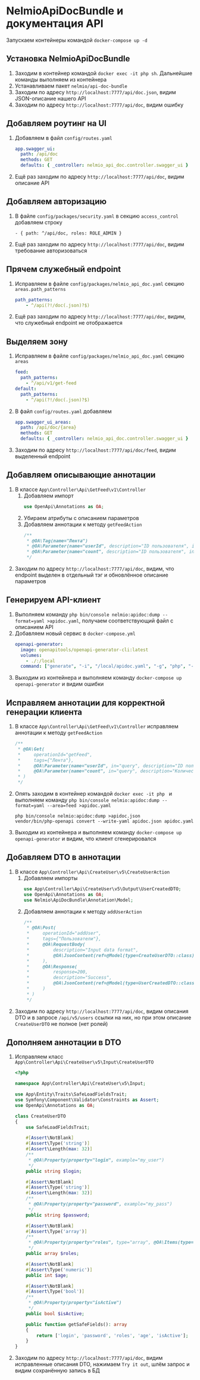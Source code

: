# NelmioApiDocBundle и документация API

Запускаем контейнеры командой `docker-compose up -d`

## Установка NelmioApiDocBundle

1. Заходим в контейнер командой `docker exec -it php sh`. Дальнейшие команды выполняем из контейнера
2. Устанавливаем пакет `nelmio/api-doc-bundle`
3. Заходим по адресу `http://localhost:7777/api/doc.json`, видим JSON-описание нашего API
4. Заходим по адресу `http://localhost:7777/api/doc`, видим ошибку

## Добавляем роутинг на UI 

1. Добавляем в файл `config/routes.yaml`
    ```yaml
    app.swagger_ui:
      path: /api/doc
      methods: GET
      defaults: { _controller: nelmio_api_doc.controller.swagger_ui }
    ```
2. Ещё раз заходим по адресу `http://localhost:7777/api/doc`, видим описание API

## Добавляем авторизацию 

1. В файле `config/packages/security.yaml` в секцию `access_control` добавляем строку
    ```
    - { path: ^/api/doc, roles: ROLE_ADMIN }
    ```
2. Ещё раз заходим по адресу `http://localhost:7777/api/doc`, видим требование авторизоваться

##  Прячем служебный endpoint

1. Исправляем в файле `config/packages/nelmio_api_doc.yaml` секцию `areas.path_patterns`
    ```yaml
    path_patterns:
        - ^/api(?!/doc(.json)?$)
    ```
2. Ещё раз заходим по адресу `http://localhost:7777/api/doc`, видим, что служебный endpoint не отображается

## Выделяем зону

1. Исправляем в файле `config/packages/nelmio_api_doc.yaml` секцию `areas`
    ```yaml
    feed:
      path_patterns:
        - ^/api/v1/get-feed
    default:
      path_patterns:
        - ^/api(?!/doc(.json)?$)
    ```
2. В файл `config/routes.yaml` добавляем
    ```yaml
    app.swagger_ui_areas:
      path: /api/doc/{area}
      methods: GET
      defaults: { _controller: nelmio_api_doc.controller.swagger_ui }
    ```
3. Заходим по адресу `http://localhost:7777/api/doc/feed`, видим выделенный endpoint

## Добавляем описывающие аннотации

1. В классе `App\Controller\Api\GetFeed\v1\Controller`
    1. Добавляем импорт
        ```php
        use OpenApi\Annotations as OA;
        ```
    2. Убираем атрибуты с описанием параметров
    3. Добавляем аннотации к методу `getFeedAction`
        ```php
        /**
         * @OA\Tag(name="Лента")
         * @OA\Parameter(name="userId", description="ID пользователя", in="query", example="135")
         * @OA\Parameter(name="count", description="ID пользователя", in="query", example="135")
         */
        ```
2. Заходим по адресу `http://localhost:7777/api/doc`, видим, что endpoint выделен в отдельный тэг и обновлённое
описание параметров

## Генерируем API-клиент

1. Выполняем команду `php bin/console nelmio:apidoc:dump --format=yaml >apidoc.yaml`, получаем соответствующий файл
с описанием API
2. Добавляем новый сервис в `docker-compose.yml`
    ```yaml
    openapi-generator:
      image: openapitools/openapi-generator-cli:latest
      volumes:
        - ./:/local
      command: ["generate", "-i", "/local/apidoc.yaml", "-g", "php", "-o", "/local/api-client"]
    ```
3. Выходим из контейнера и выполняем команду `docker-compose up openapi-generator` и видим ошибки

## Исправляем аннотации для корректной генерации клиента

1. В классе `App\Controller\Api\GetFeed\v1\Controller` исправляем аннотации к методу `getFeedAction`
    ```php
    /**
     * @OA\Get(
     *     operationId="getFeed",
     *     tags={"Лента"},
     *     @OA\Parameter(name="userId", in="query", description="ID пользователя", example="135"),
     *     @OA\Parameter(name="count", in="query", description="Количество твитов в ленте", example="5")
     * )
     */
    ```
2. Опять заходим в контейнер командой `docker exec -it php ` и выполняем команду
   `php bin/console nelmio:apidoc:dump --format=yaml --area=feed >apidoc.yaml`
    ```shell script
    php bin/console nelmio:apidoc:dump >apidoc.json
    vendor/bin/php-openapi convert --write-yaml apidoc.json apidoc.yaml
    ```
3. Выходим из контейнера и выполняем команду `docker-compose up openapi-generator` и видим, что клиент сгенерировался
 
## Добавляем DTO в аннотации

1. В классе `App\Controller\Api\CreateUser\v5\CreateUserAction`
    1. Добавляем импорты
        ```php
        use App\Controller\Api\CreateUser\v5\Output\UserCreatedDTO;
        use OpenApi\Annotations as OA;
        use Nelmio\ApiDocBundle\Annotation\Model;
        ```
    2. Добавляем аннотации к методу `addUserAction`
        ```php
        /**
         * @OA\Post(
         *     operationId="addUser",
         *     tags={"Пользователи"},
         *     @OA\RequestBody(
         *         description="Input data format",
         *         @OA\JsonContent(ref=@Model(type=CreateUserDTO::class))
         *     ),
         *     @OA\Response(
         *         response=200,
         *         description="Success",
         *         @OA\JsonContent(ref=@Model(type=UserCreatedDTO::class))
         *     )
         * )
         */
        ```
2. Заходим по адресу `http://localhost:7777/api/doc`, видим описания DTO и в запросе `/api/v5/users` ссылки на
них, но при этом описание `CreateUserDTO` не полное (нет ролей)

## Дополняем аннотации в DTO

1. Исправляем класс `App\Controller\Api\CreateUser\v5\Input\CreateUserDTO`
    ```php
    <?php
    
    namespace App\Controller\Api\CreateUser\v5\Input;
    
    use App\Entity\Traits\SafeLoadFieldsTrait;
    use Symfony\Component\Validator\Constraints as Assert;
    use OpenApi\Annotations as OA;
    
    class CreateUserDTO
    {
        use SafeLoadFieldsTrait;
    
        #[Assert\NotBlank]
        #[Assert\Type('string')]
        #[Assert\Length(max: 32)]
        /**
         * @OA\Property(property="login", example="my_user")
         */
        public string $login;
    
        #[Assert\NotBlank]
        #[Assert\Type('string')]
        #[Assert\Length(max: 32)]
        /**
         * @OA\Property(property="password", example="my_pass")
         */
        public string $password;
    
        #[Assert\NotBlank]
        #[Assert\Type('array')]
        /**
         * @OA\Property(property="roles", type="array", @OA\Items(type="string", example="ROLE_USER"))
         */
        public array $roles;
    
        #[Assert\NotBlank]
        #[Assert\Type('numeric')]
        public int $age;
    
        #[Assert\NotBlank]
        #[Assert\Type('bool')]
        /**
         * @OA\Property(property="isActive")
         */
        public bool $isActive;
    
        public function getSafeFields(): array
        {
            return ['login', 'password', 'roles', 'age', 'isActive'];
        }
    }
    ```
2. Заходим по адресу `http://localhost:7777/api/doc`, видим исправленные описания DTO, нажимаем `Try it out`, шлём
   запрос и видим сохранённую запись в БД
